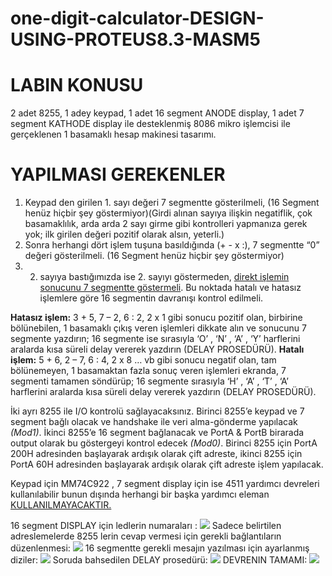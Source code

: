 # one-digit-calculator-DESIGN-USING-PROTEUS8.3-MASM5

# LABIN KONUSU

2 adet 8255, 1 adey keypad, 1 adet 16 segment ANODE display, 1 adet 7 segment KATHODE display ile desteklenmiş 8086 mikro işlemcisi ile gerçeklenen 1 basamaklı hesap makinesi tasarımı.

# YAPILMASI GEREKENLER
1.	Keypad den girilen 1. sayı değeri 7 segmentte gösterilmeli, (16 Segment henüz hiçbir şey göstermiyor)(Girdi alınan sayıya ilişkin negatiflik, çok basamaklılık, arda arda 2 sayı girme gibi kontrolleri yapmanıza gerek yok; ilk girilen değeri pozitif olarak alsın, yeterli.)
2.	Sonra herhangi dört işlem tuşuna basıldığında (+  -  x  :), 7 segmentte “0” değeri gösterilmeli. (16 Segment henüz hiçbir şey göstermiyor)
3.	2. sayıya bastığımızda ise 2. sayıyı göstermeden, <u>direkt işlemin sonucunu 7 segmentte göstermeli</u>. Bu noktada hatalı ve hatasız işlemlere göre 16 segmentin davranışı kontrol edilmeli.

<b>Hatasız işlem:</b> 3 + 5,   7 – 2,   6 : 2,   2 x 1 gibi sonucu pozitif olan, birbirine bölünebilen, 1 basamaklı  çıkış veren işlemleri dikkate alın ve sonucunu 7 segmente yazdırın; 16 segmente ise sırasıyla ‘O’ , ‘N’ , ‘A’ , ‘Y’ harflerini aralarda kısa süreli delay vererek yazdırın (DELAY PROSEDÜRÜ). 
<b>Hatalı işlem:</b> 5 + 6,   2 – 7,   6 : 4,  2 x 8 … vb gibi sonucu negatif olan, tam bölünemeyen, 1 basamaktan fazla sonuç veren işlemleri ekranda, 7 segmenti tamamen söndürüp; 16 segmente sırasıyla ‘H’ , ‘A’ , ‘T’ , ‘A’ harflerini aralarda kısa süreli delay vererek yazdırın (DELAY PROSEDÜRÜ).

İki ayrı 8255 ile I/O kontrolü sağlayacaksınız. Birinci 8255’e keypad ve 7 segment bağlı olacak ve handshake ile veri alma-gönderme yapılacak <i>(Mod1)</i>. İkinci 8255’e 16 segment bağlanacak ve PortA & PortB birarada output olarak bu göstergeyi kontrol edecek <i>(Mod0)</i>. Birinci 8255 için PortA 200H adresinden başlayarak ardışık olarak çift adreste, ikinci 8255 için PortA 60H adresinden başlayarak ardışık olarak çift adreste işlem yapılacak.

Keypad için MM74C922 , 7 segment display için ise 4511 yardımcı devreleri kullanılabilir bunun dışında herhangi bir başka yardımcı eleman <u>KULLANILMAYACAKTIR.</u>

16 segment DISPLAY için ledlerin numaraları :
<img src="https://github.com/sercfornow/cacheBuffer-DESIGN-USING-C-PROGRAMMING-LANGUAGE/blob/master/screenshots/ss_1.png">
Sadece belirtilen adreslemelerde 8255 lerin cevap vermesi için gerekli bağlantıların düzenlenmesi:
<img src="https://github.com/sercfornow/cacheBuffer-DESIGN-USING-C-PROGRAMMING-LANGUAGE/blob/master/screenshots/ss_1.png">
16 segmentte gerekli mesajın yazılması için ayarlanmış diziler:
<img src="https://github.com/sercfornow/cacheBuffer-DESIGN-USING-C-PROGRAMMING-LANGUAGE/blob/master/screenshots/ss_1.png">
Soruda bahsedilen DELAY prosedürü:
<img src="https://github.com/sercfornow/cacheBuffer-DESIGN-USING-C-PROGRAMMING-LANGUAGE/blob/master/screenshots/ss_1.png">
DEVRENIN TAMAMI:
<img src="https://github.com/sercfornow/cacheBuffer-DESIGN-USING-C-PROGRAMMING-LANGUAGE/blob/master/screenshots/ss_1.png">

